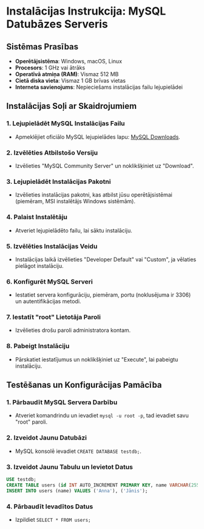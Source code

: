 # Instalācijas Instrukcija: MySQL Datubāzes Serveris

## Sistēmas Prasības

- **Operētājsistēma**: Windows, macOS, Linux
- **Procesors**: 1 GHz vai ātrāks
- **Operatīvā atmiņa (RAM)**: Vismaz 512 MB
- **Cietā diska vieta**: Vismaz 1 GB brīvas vietas
- **Interneta savienojums**: Nepieciešams instalācijas failu lejupielādei

## Instalācijas Soļi ar Skaidrojumiem

### 1. Lejupielādēt MySQL Instalācijas Failu

- Apmeklējiet oficiālo MySQL lejupielādes lapu: [MySQL Downloads](https://www.oracle.com/mysql/technologies/mysql-enterprise-edition-downloads.html).

### 2. Izvēlēties Atbilstošo Versiju

- Izvēlieties "MySQL Community Server" un noklikšķiniet uz "Download".

### 3. Lejupielādēt Instalācijas Pakotni

- Izvēlieties instalācijas pakotni, kas atbilst jūsu operētājsistēmai (piemēram, MSI instalētājs Windows sistēmām).

### 4. Palaist Instalētāju

- Atveriet lejupielādēto failu, lai sāktu instalāciju.

### 5. Izvēlēties Instalācijas Veidu

- Instalācijas laikā izvēlieties "Developer Default" vai "Custom", ja vēlaties pielāgot instalāciju.

### 6. Konfigurēt MySQL Serveri

- Iestatiet servera konfigurāciju, piemēram, portu (noklusējuma ir 3306) un autentifikācijas metodi.


### 7. Iestatīt "root" Lietotāja Paroli

- Izvēlieties drošu paroli administratora kontam.

### 8. Pabeigt Instalāciju

- Pārskatiet iestatījumus un noklikšķiniet uz "Execute", lai pabeigtu instalāciju.

## Testēšanas un Konfigurācijas Pamācība

### 1. Pārbaudīt MySQL Servera Darbību

- Atveriet komandrindu un ievadiet `mysql -u root -p`, tad ievadiet savu "root" paroli.

### 2. Izveidot Jaunu Datubāzi

- MySQL konsolē ievadiet `CREATE DATABASE testdb;`.

### 3. Izveidot Jaunu Tabulu un Ievietot Datus

  ```sql
  USE testdb;
  CREATE TABLE users (id INT AUTO_INCREMENT PRIMARY KEY, name VARCHAR(255));
  INSERT INTO users (name) VALUES ('Anna'), ('Jānis');
  ```
 
### 4. Pārbaudīt Ievadītos Datus

- Izpildiet ```SELECT * FROM users;```
